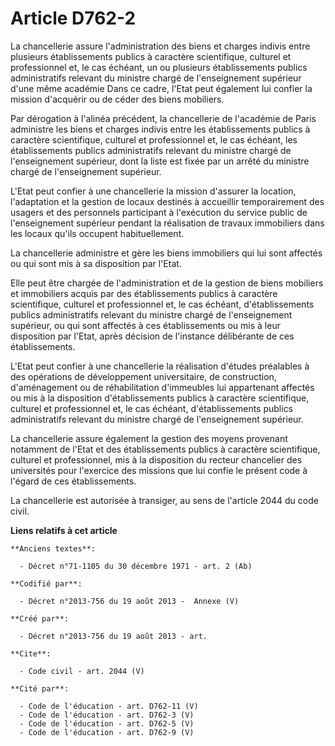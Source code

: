 # Article D762-2

La chancellerie assure l'administration des biens et charges indivis entre plusieurs établissements publics à caractère
scientifique, culturel et professionnel et, le cas échéant, un ou plusieurs établissements publics administratifs relevant du
ministre chargé de l'enseignement supérieur d'une même académie Dans ce cadre, l'Etat peut également lui confier la mission
d'acquérir ou de céder des biens mobiliers.

Par dérogation à l'alinéa précédent, la chancellerie de l'académie de Paris administre les biens et charges indivis entre les
établissements publics à caractère scientifique, culturel et professionnel et, le cas échéant, les établissements publics
administratifs relevant du ministre chargé de l'enseignement supérieur, dont la liste est fixée par un arrêté du ministre
chargé de l'enseignement supérieur.

L'Etat peut confier à une chancellerie la mission d'assurer la location, l'adaptation et la gestion de locaux destinés à
accueillir temporairement des usagers et des personnels participant à l'exécution du service public de l'enseignement
supérieur pendant la réalisation de travaux immobiliers dans les locaux qu'ils occupent habituellement.

La chancellerie administre et gère les biens immobiliers qui lui sont affectés ou qui sont mis à sa disposition par l'Etat.

Elle peut être chargée de l'administration et de la gestion de biens mobiliers et immobiliers acquis par des établissements
publics à caractère scientifique, culturel et professionnel et, le cas échéant, d'établissements publics administratifs
relevant du ministre chargé de l'enseignement supérieur, ou qui sont affectés à ces établissements ou mis à leur disposition
par l'Etat, après décision de l'instance délibérante de ces établissements.

L'Etat peut confier à une chancellerie la réalisation d'études préalables à des opérations de développement universitaire, de
construction, d'aménagement ou de réhabilitation d'immeubles lui appartenant affectés ou mis à la disposition
d'établissements publics à caractère scientifique, culturel et professionnel et, le cas échéant, d'établissements publics
administratifs relevant du ministre chargé de l'enseignement supérieur.

La chancellerie assure également la gestion des moyens provenant notamment de l'Etat et des établissements publics à
caractère scientifique, culturel et professionnel, mis à la disposition du recteur chancelier des universités pour l'exercice
des missions que lui confie le présent code à l'égard de ces établissements.

La chancellerie est autorisée à transiger, au sens de l'article 2044 du code civil.

**Liens relatifs à cet article**

	**Anciens textes**:

	  - Décret n°71-1105 du 30 décembre 1971 - art. 2 (Ab)

	**Codifié par**:

	  - Décret n°2013-756 du 19 août 2013 -  Annexe (V)

	**Créé par**:

	  - Décret n°2013-756 du 19 août 2013 - art.

	**Cite**:

	  - Code civil - art. 2044 (V)

	**Cité par**:

	  - Code de l'éducation - art. D762-11 (V)
	  - Code de l'éducation - art. D762-3 (V)
	  - Code de l'éducation - art. D762-5 (V)
	  - Code de l'éducation - art. D762-9 (V)
